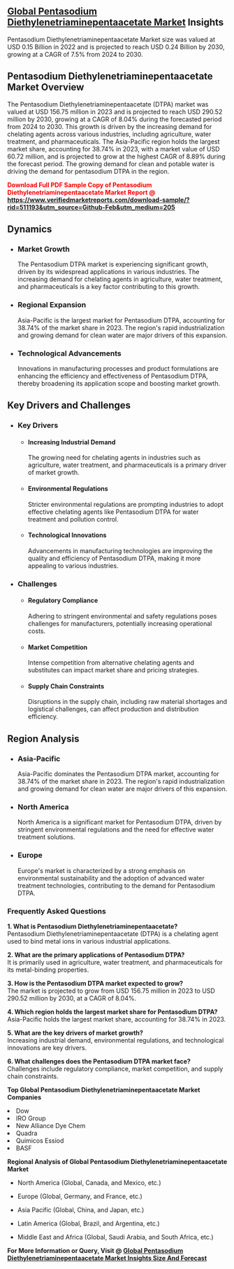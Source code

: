 <h2><a href="https://www.verifiedmarketreports.com/download-sample/?rid=511193&amp;utm_source=Github&amp;utm_medium=205" target="_blank">Global Pentasodium Diethylenetriaminepentaacetate Market</a> Insights</h2><p>Pentasodium Diethylenetriaminepentaacetate Market size was valued at USD 0.15 Billion in 2022 and is projected to reach USD 0.24 Billion by 2030, growing at a CAGR of 7.5% from 2024 to 2030.</p><p> <h2>Pentasodium Diethylenetriaminepentaacetate Market Overview</h2> <p>The Pentasodium Diethylenetriaminepentaacetate (DTPA) market was valued at USD 156.75 million in 2023 and is projected to reach USD 290.52 million by 2030, growing at a CAGR of 8.04% during the forecasted period from 2024 to 2030. This growth is driven by the increasing demand for chelating agents across various industries, including agriculture, water treatment, and pharmaceuticals. The Asia-Pacific region holds the largest market share, accounting for 38.74% in 2023, with a market value of USD 60.72 million, and is projected to grow at the highest CAGR of 8.89% during the forecast period. The growing demand for clean and potable water is driving the demand for pentasodium DTPA in the region. </p> <p><strong><p><span class=""><span style="color: #ff0000;"><strong>Download Full PDF Sample Copy of Pentasodium Diethylenetriaminepentaacetate Market Report</strong> @ </span><a href="https://www.verifiedmarketreports.com/download-sample/?rid=511193&amp;utm_source=Github-Feb&amp;utm_medium=205" target="_blank">https://www.verifiedmarketreports.com/download-sample/?rid=511193&amp;utm_source=Github-Feb&amp;utm_medium=205</a></span></p></strong></p> <h2>Dynamics</h2> <ul> <li><h3>Market Growth</h3> <p>The Pentasodium DTPA market is experiencing significant growth, driven by its widespread applications in various industries. The increasing demand for chelating agents in agriculture, water treatment, and pharmaceuticals is a key factor contributing to this growth. </p> </li> <li><h3>Regional Expansion</h3> <p>Asia-Pacific is the largest market for Pentasodium DTPA, accounting for 38.74% of the market share in 2023. The region's rapid industrialization and growing demand for clean water are major drivers of this expansion. </p> </li> <li><h3>Technological Advancements</h3> <p>Innovations in manufacturing processes and product formulations are enhancing the efficiency and effectiveness of Pentasodium DTPA, thereby broadening its application scope and boosting market growth. </p> </li> </ul> <h2>Key Drivers and Challenges</h2> <ul> <li><h3>Key Drivers</h3> <ul> <li><h4>Increasing Industrial Demand</h4> <p>The growing need for chelating agents in industries such as agriculture, water treatment, and pharmaceuticals is a primary driver of market growth. </p> </li> <li><h4>Environmental Regulations</h4> <p>Stricter environmental regulations are prompting industries to adopt effective chelating agents like Pentasodium DTPA for water treatment and pollution control. </p> </li> <li><h4>Technological Innovations</h4> <p>Advancements in manufacturing technologies are improving the quality and efficiency of Pentasodium DTPA, making it more appealing to various industries. </p> </li> </ul> </li> <li><h3>Challenges</h3> <ul> <li><h4>Regulatory Compliance</h4> <p>Adhering to stringent environmental and safety regulations poses challenges for manufacturers, potentially increasing operational costs. </p> </li> <li><h4>Market Competition</h4> <p>Intense competition from alternative chelating agents and substitutes can impact market share and pricing strategies. </p> </li> <li><h4>Supply Chain Constraints</h4> <p>Disruptions in the supply chain, including raw material shortages and logistical challenges, can affect production and distribution efficiency. </p> </li> </ul> </li> </ul> <h2>Region Analysis</h2> <ul> <li><h3>Asia-Pacific</h3> <p>Asia-Pacific dominates the Pentasodium DTPA market, accounting for 38.74% of the market share in 2023. The region's rapid industrialization and growing demand for clean water are major drivers of this expansion. </p> </li> <li><h3>North America</h3> <p>North America is a significant market for Pentasodium DTPA, driven by stringent environmental regulations and the need for effective water treatment solutions. </p> </li> <li><h3>Europe</h3> <p>Europe's market is characterized by a strong emphasis on environmental sustainability and the adoption of advanced water treatment technologies, contributing to the demand for Pentasodium DTPA. </p> </li> </ul> <h3>Frequently Asked Questions</h3> <p><strong>1. What is Pentasodium Diethylenetriaminepentaacetate?</strong><br> Pentasodium Diethylenetriaminepentaacetate (DTPA) is a chelating agent used to bind metal ions in various industrial applications. </p> <p><strong>2. What are the primary applications of Pentasodium DTPA?</strong><br> It is primarily used in agriculture, water treatment, and pharmaceuticals for its metal-binding properties. </p> <p><strong>3. How is the Pentasodium DTPA market expected to grow?</strong><br> The market is projected to grow from USD 156.75 million in 2023 to USD 290.52 million by 2030, at a CAGR of 8.04%. </p> <p><strong>4. Which region holds the largest market share for Pentasodium DTPA?</strong><br> Asia-Pacific holds the largest market share, accounting for 38.74% in 2023. </p> <p><strong>5. What are the key drivers of market growth?</strong><br> Increasing industrial demand, environmental regulations, and technological innovations are key drivers. </p> <p><strong>6. What challenges does the Pentasodium DTPA market face?</strong><br> Challenges include regulatory compliance, market competition, and supply chain constraints.</p><p><strong>Top Global Pentasodium Diethylenetriaminepentaacetate Market Companies</strong></p><div data-test-id=""><p><li>Dow</li><li> IRO Group</li><li> New Alliance Dye Chem</li><li> Quadra</li><li> Quimicos Essiod</li><li> BASF</li></p><div><strong>Regional Analysis of&nbsp;Global Pentasodium Diethylenetriaminepentaacetate Market</strong></div><ul><li dir="ltr"><p dir="ltr">North America&nbsp;(Global, Canada, and Mexico, etc.)</p></li><li dir="ltr"><p dir="ltr">Europe (Global, Germany, and France, etc.)</p></li><li dir="ltr"><p dir="ltr">Asia Pacific&nbsp;(Global, China, and Japan, etc.)</p></li><li dir="ltr"><p dir="ltr">Latin America&nbsp;(Global, Brazil, and Argentina, etc.)</p></li><li dir="ltr">Middle East and Africa&nbsp;(Global, Saudi Arabia, and South Africa, etc.)</li></ul><p><strong>For More Information or Query, Visit @&nbsp;</strong><strong><a href="https://www.verifiedmarketreports.com/product/pentasodium-diethylenetriaminepentaacetate-market-size-and-forecast/?utm_source=Github&amp;utm_medium=205" target="_blank">Global Pentasodium Diethylenetriaminepentaacetate Market Insights Size And Forecast</a></strong></p></div>
